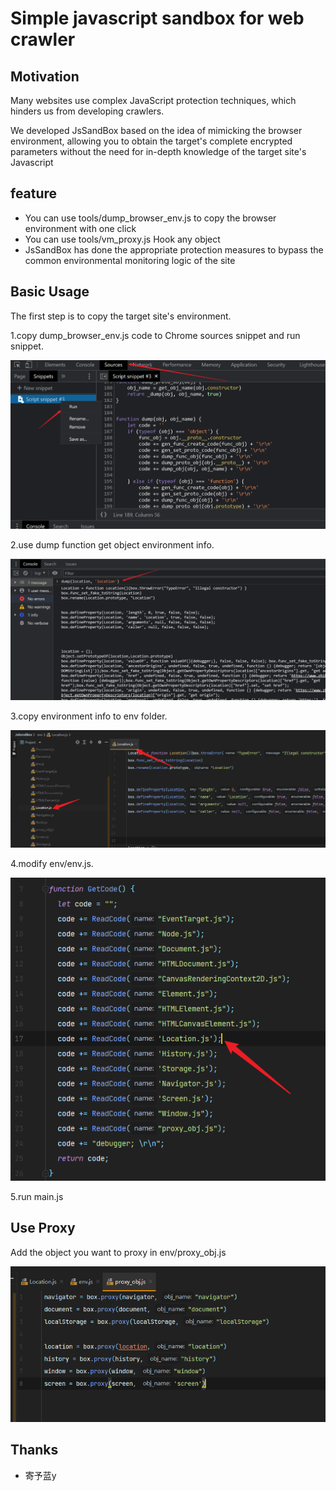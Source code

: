 # Simple javascript sandbox for web crawler

## Motivation

Many websites use complex JavaScript protection techniques, which hinders us from developing crawlers.

We developed JsSandBox based on the idea of mimicking the browser environment, allowing you to obtain the target's complete encrypted parameters without the need for in-depth knowledge of the target site's Javascript

## feature

- You can use tools/dump_browser_env.js to copy the browser environment with one click
- You can use tools/vm_proxy.js Hook any object
- JsSandBox has done the appropriate protection measures to bypass the common environmental monitoring logic of the site

## Basic Usage

The first step is to copy the target site's environment.

1.copy dump_browser_env.js code to Chrome sources snippet and run snippet.

![copy code to snippet](./imgs/copy_to_snippet.png)

2.use dump function get object environment info.

![use dump](./imgs/use_dump.png)

3.copy environment info to env folder.

![copy location code](./imgs/copy_location_code.png)

4.modify env/env.js.

![add location code](./imgs/add_location_code.png)

5.run main.js

## Use Proxy

Add the object you want to proxy in env/proxy_obj.js

![use proxy](./imgs/use_proxy.png)


## Thanks

- 寄予蓝y